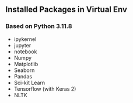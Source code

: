 ## Installed Packages in Virtual Env
### Based on Python 3.11.8
- ipykernel
- jupyter
- notebook
- Numpy
- Matplotlib
- Seaborn
- Pandas
- Sci-kit Learn
- Tensorflow (with Keras 2)
- NLTK